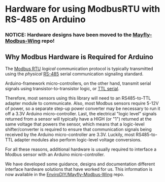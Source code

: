 # Hardware for using ModbusRTU with RS-485 on Arduino<!-- {#page_hardware} -->

### NOTICE: Hardware designs have been moved to the [Mayfly-Modbus-Wing](https://github.com/EnviroDIY/Mayfly-Modbus-Wing) repo!

## Why Modbus Hardware is Required for Arduino

The [Modbus RTU](https://en.wikipedia.org/wiki/Modbus) *logical* communication protocol is typically transmitted using the *physical* [RS-485](https://en.wikipedia.org/wiki/RS-485) serial communication signaling standard.

Arduino-framework micro-controllers, on the other hand, transmit serial signals using transistor-to-transistor logic, or [TTL serial](https://learn.sparkfun.com/tutorials/serial-communication/wiring-and-hardware).

Therefore, most sensors using this library will need to an RS485-to-TTL adapter module to communicate. Also, most Modbus sensors require 5-12V of power, so a separate step-up power converter may be necessary to run it off a 3.3V Arduino micro-controller. Last, the electrical "logic level" signals returned from a sensor will typically have a HIGH (or "1") returned at the same voltage that powers the sensor, which means that a logic-level shifter/converter is required to ensure that communication signals being received by the Arduino micro-controller are 3.3V. Luckily, most RS485-to-TTL adapter modules also perform logic-level voltage conversions.

For all these reasons, additional hardware is usually required to interface a Modbus sensor with an Arduino micro-controller.

We have developed some guidance, designs and documentation different interface hardware solutions that have worked for us. This information is now available in the [EnviroDIY/Mayfly-Modbus-Wing](https://github.com/EnviroDIY/Mayfly-Modbus-Wing) repo.
